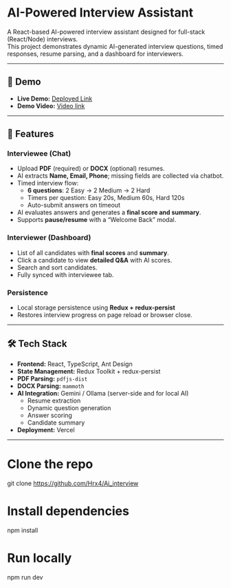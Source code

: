 # AI-Powered Interview Assistant 

A React-based AI-powered interview assistant designed for full-stack (React/Node) interviews.  
This project demonstrates dynamic AI-generated interview questions, timed responses, resume parsing, and a dashboard for interviewers.

---

## 🚀 Demo

- **Live Demo:** [Deployed Link](https://ai-interview-six-iota.vercel.app/)  
- **Demo Video:** [Video link](https://drive.google.com/file/d/1tEVOaXnCB94PP8AKZxm6ZQjUkhHpeqbC/view?usp=sharing)

---

## 🧩 Features

### Interviewee (Chat)
- Upload **PDF** (required) or **DOCX** (optional) resumes.  
- AI extracts **Name, Email, Phone**; missing fields are collected via chatbot.  
- Timed interview flow:
  - **6 questions**: 2 Easy → 2 Medium → 2 Hard  
  - Timers per question: Easy 20s, Medium 60s, Hard 120s  
  - Auto-submit answers on timeout  
- AI evaluates answers and generates a **final score and summary**.  
- Supports **pause/resume** with a “Welcome Back” modal.

### Interviewer (Dashboard)
- List of all candidates with **final scores** and **summary**.  
- Click a candidate to view **detailed Q&A** with AI scores.  
- Search and sort candidates.  
- Fully synced with interviewee tab.

### Persistence
- Local storage persistence using **Redux + redux-persist**  
- Restores interview progress on page reload or browser close.

---

## 🛠 Tech Stack

- **Frontend:** React, TypeScript, Ant Design  
- **State Management:** Redux Toolkit + redux-persist  
- **PDF Parsing:** `pdfjs-dist`  
- **DOCX Parsing:** `mammoth`  
- **AI Integration:** Gemini / Ollama (server-side and for local AI)
  - Resume extraction
  - Dynamic question generation
  - Answer scoring
  - Candidate summary
- **Deployment:** Vercel 

---

# Clone the repo
git clone https://github.com/Hrx4/Ai_interview

# Install dependencies
npm install

# Run locally
npm run dev
